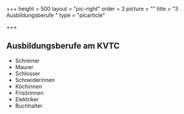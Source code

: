 +++
height = 500
layout = "pic-right"
order = 3
picture = ""
title = "3 Ausbildungsberufe "
type = "picarticle"

+++
## Ausbildungsberufe am KVTC

* Schreiner
* Maurer
* Schlosser
* Schneiderinnen
* Köchinnen
* Frisörinnen
* Elektriker
* Buchhalter